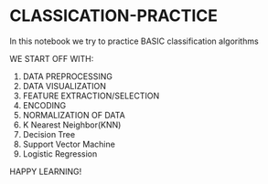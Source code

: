 # CLASSICATION-PRACTICE


In this notebook we try to practice BASIC classification algorithms

WE START OFF WITH:
1. DATA PREPROCESSING 
2. DATA VISUALIZATION 
3. FEATURE EXTRACTION/SELECTION 
4. ENCODING 
5. NORMALIZATION OF DATA 
6. K Nearest Neighbor(KNN)
7. Decision Tree
8. Support Vector Machine
9. Logistic Regression 

HAPPY LEARNING!
